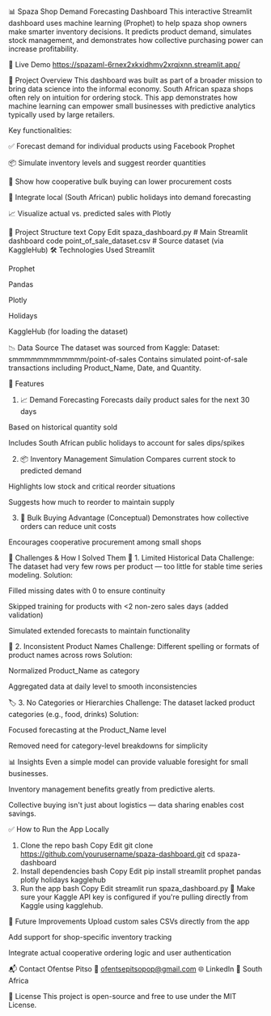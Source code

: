 📊 Spaza Shop Demand Forecasting Dashboard
This interactive Streamlit dashboard uses machine learning (Prophet) to help spaza shop owners make smarter inventory decisions. It predicts product demand, simulates stock management, and demonstrates how collective purchasing power can increase profitability.

🚀 Live Demo
https://spazaml-6rnex2xkxidhmv2xrqjxnn.streamlit.app/

🧠 Project Overview
This dashboard was built as part of a broader mission to bring data science into the informal economy. South African spaza shops often rely on intuition for ordering stock. This app demonstrates how machine learning can empower small businesses with predictive analytics typically used by large retailers.

Key functionalities:

✅ Forecast demand for individual products using Facebook Prophet

📦 Simulate inventory levels and suggest reorder quantities

🤝 Show how cooperative bulk buying can lower procurement costs

📅 Integrate local (South African) public holidays into demand forecasting

📈 Visualize actual vs. predicted sales with Plotly

📂 Project Structure
text
Copy
Edit
spaza_dashboard.py          # Main Streamlit dashboard code
point_of_sale_dataset.csv   # Source dataset (via KaggleHub)
🛠️ Technologies Used
Streamlit

Prophet

Pandas

Plotly

Holidays

KaggleHub (for loading the dataset)

📉 Data Source
The dataset was sourced from Kaggle:
Dataset: smmmmmmmmmmmm/point-of-sales
Contains simulated point-of-sale transactions including Product_Name, Date, and Quantity.

🧩 Features
1. 📈 Demand Forecasting
Forecasts daily product sales for the next 30 days

Based on historical quantity sold

Includes South African public holidays to account for sales dips/spikes

2. 📦 Inventory Management Simulation
Compares current stock to predicted demand

Highlights low stock and critical reorder situations

Suggests how much to reorder to maintain supply

3. 🤝 Bulk Buying Advantage (Conceptual)
Demonstrates how collective orders can reduce unit costs

Encourages cooperative procurement among small shops

📍 Challenges & How I Solved Them
🔻 1. Limited Historical Data
Challenge: The dataset had very few rows per product — too little for stable time series modeling.
Solution:

Filled missing dates with 0 to ensure continuity

Skipped training for products with <2 non-zero sales days (added validation)

Simulated extended forecasts to maintain functionality

🛑 2. Inconsistent Product Names
Challenge: Different spelling or formats of product names across rows
Solution:

Normalized Product_Name as category

Aggregated data at daily level to smooth inconsistencies

🏷️ 3. No Categories or Hierarchies
Challenge: The dataset lacked product categories (e.g., food, drinks)
Solution:

Focused forecasting at the Product_Name level

Removed need for category-level breakdowns for simplicity

📊 Insights
Even a simple model can provide valuable foresight for small businesses.

Inventory management benefits greatly from predictive alerts.

Collective buying isn't just about logistics — data sharing enables cost savings.

✅ How to Run the App Locally
1. Clone the repo
bash
Copy
Edit
git clone https://github.com/yourusername/spaza-dashboard.git
cd spaza-dashboard
2. Install dependencies
bash
Copy
Edit
pip install streamlit prophet pandas plotly holidays kagglehub
3. Run the app
bash
Copy
Edit
streamlit run spaza_dashboard.py
🔑 Make sure your Kaggle API key is configured if you're pulling directly from Kaggle using kagglehub.

📌 Future Improvements
Upload custom sales CSVs directly from the app

Add support for shop-specific inventory tracking

Integrate actual cooperative ordering logic and user authentication

📬 Contact
Ofentse Pitso
📧 ofentsepitsopop@gmail.com
🌐 LinkedIn
📍 South Africa

📝 License
This project is open-source and free to use under the MIT License.

